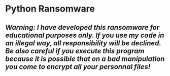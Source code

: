 # Python Ransomware

## ***Warning: I have developed this ransomware for educational purposes only. If you use my code in an illegal way, all responsibility will be declined. Be also careful if you execute this program because it is possible that on a bad manipulation you come to encrypt all your personnal files!***